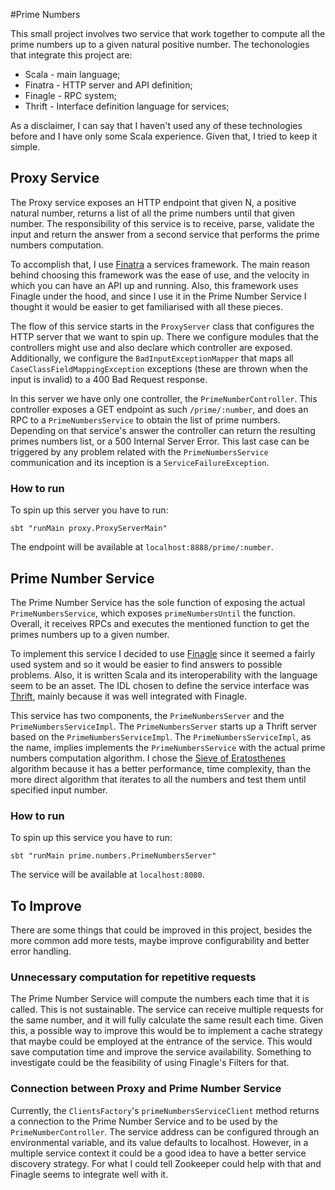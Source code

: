 #Prime Numbers

This small project involves two service that work together to compute all the prime numbers up to a given natural positive number.
The techonologies that integrate this project are:
- Scala - main language;
- Finatra - HTTP server and API definition;
- Finagle - RPC system;
- Thrift -  Interface definition language for services;

As a disclaimer, I can say that I haven't used any of these technologies before and I have only some Scala experience. 
Given that, I tried to keep it simple. 

## Proxy Service

The Proxy service exposes an HTTP endpoint that given N, a positive natural number, returns a list of all the prime numbers until that given number.
The responsibility of this service is to receive, parse, validate the input and return the answer from a second service that performs the prime numbers computation.

To accomplish that, I use [Finatra](https://twitter.github.io/finatra/) a services framework. 
The main reason behind choosing this framework was the ease of use, and the velocity in which you can have an API up and running. 
Also, this framework uses Finagle under the hood, and since I use it in the Prime Number Service I thought it would be easier to get familiarised with all these pieces.

The flow of this service starts in the `ProxyServer` class that configures the HTTP server that we want to spin up. 
There we configure modules that the controllers might use and also declare which controller are exposed. 
Additionally, we configure the `BadInputExceptionMapper` that maps all `CaseClassFieldMappingException` exceptions (these are thrown when the input is invalid)
to a 400 Bad Request response.

In this server we have only one controller, the `PrimeNumberController`. 
This controller exposes a GET endpoint as such `/prime/:number`, and does an RPC to a `PrimeNumbersService` to obtain the list of prime numbers.
Depending on that service's answer the controller can return the resulting primes numbers list, or a 500 Internal Server Error.
This last case can be triggered by any problem related with the `PrimeNumbersService` communication and its inception is a `ServiceFailureException`.

### How to run

To spin up this server you have to run:
```
sbt "runMain proxy.ProxyServerMain"
```

The endpoint will be available at `localhost:8888/prime/:number`.

## Prime Number Service

The Prime Number Service has the sole function of exposing the actual `PrimeNumbersService`, which exposes `primeNumbersUntil` the function. 
Overall, it receives RPCs and executes the mentioned function to get the primes numbers up to a given number.

To implement this service I decided to use [Finagle](https://twitter.github.io/finagle/) since it seemed a fairly used system 
and so it would be easier to find answers to possible problems. Also, it is written Scala and its interoperability with the language seem to be an asset.
The IDL chosen to define the service interface was [Thrift](https://thrift.apache.org/), mainly because it was well integrated with Finagle.

This service has two components, the `PrimeNumbersServer` and the `PrimeNumbersServiceImpl`.
The `PrimeNumbersServer` starts up a Thrift server based on the `PrimeNumbersServiceImpl`. 
The `PrimeNumbersServiceImpl`, as the name, implies implements the `PrimeNumbersService` with the actual prime numbers computation algorithm.
I chose the [Sieve of Eratosthenes](https://en.wikipedia.org/wiki/Sieve_of_Eratosthenes) algorithm because it has a better performance, 
time complexity, than the more direct algorithm that iterates to all the numbers and test them until specified input number.

### How to run

To spin up this service you have to run:
```
sbt "runMain prime.numbers.PrimeNumbersServer"
```

The service will be available at `localhost:8080`.

## To Improve

There are some things that could be improved in this project, besides the more common add more tests, 
maybe improve configurability and better error handling.

### Unnecessary computation for repetitive requests

The Prime Number Service will compute the numbers each time that it is called. This is not sustainable. 
The service can receive multiple requests for the same number, and it will fully calculate the same result each time.
Given this, a possible way to improve this would be to implement a cache strategy that maybe could be employed at the entrance of the service.
This would save computation time and improve the service availability.
Something to investigate could be the feasibility of using Finagle's Filters for that.

### Connection between Proxy and Prime Number Service

Currently, the `ClientsFactory`'s `primeNumbersServiceClient` method returns a connection to the Prime Number Service 
and to be used by the `PrimeNumberController`. The service address can be configured through an environmental variable, 
and its value defaults to localhost.
However, in a multiple service context it could be a good idea to have a better service discovery strategy.
For what I could tell Zookeeper could help with that and Finagle seems to integrate well with it.
